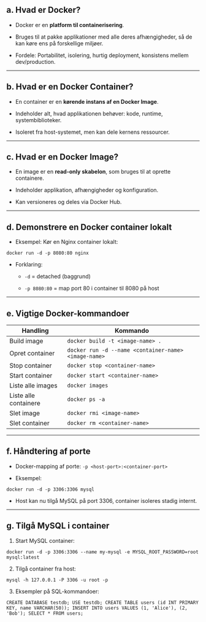 ## a. Hvad er Docker?

- Docker er en **platform til containerisering**.
    
- Bruges til at pakke applikationer med alle deres afhængigheder, så de kan køre ens på forskellige miljøer.
    
- Fordele: Portabilitet, isolering, hurtig deployment, konsistens mellem dev/production.
    

---

## b. Hvad er en Docker Container?

- En container er en **kørende instans af en Docker Image**.
    
- Indeholder alt, hvad applikationen behøver: kode, runtime, systembiblioteker.
    
- Isoleret fra host-systemet, men kan dele kernens ressourcer.
    

---

## c. Hvad er en Docker Image?

- En image er en **read-only skabelon**, som bruges til at oprette containere.
    
- Indeholder applikation, afhængigheder og konfiguration.
    
- Kan versioneres og deles via Docker Hub.
    

---

## d. Demonstrere en Docker container lokalt

- Eksempel: Kør en Nginx container lokalt:
    

`docker run -d -p 8080:80 nginx`

- Forklaring:
    
    - `-d` = detached (baggrund)
        
    - `-p 8080:80` = map port 80 i container til 8080 på host
        

---

## e. Vigtige Docker-kommandoer

|Handling|Kommando|
|---|---|
|Build image|`docker build -t <image-name> .`|
|Opret container|`docker run -d --name <container-name> <image-name>`|
|Stop container|`docker stop <container-name>`|
|Start container|`docker start <container-name>`|
|Liste alle images|`docker images`|
|Liste alle containere|`docker ps -a`|
|Slet image|`docker rmi <image-name>`|
|Slet container|`docker rm <container-name>`|

---

## f. Håndtering af porte

- Docker-mapping af porte: `-p <host-port>:<container-port>`
    
- Eksempel:
    

`docker run -d -p 3306:3306 mysql`

- Host kan nu tilgå MySQL på port 3306, container isoleres stadig internt.
    

---

## g. Tilgå MySQL i container

1. Start MySQL container:
    

`docker run -d -p 3306:3306 --name my-mysql -e MYSQL_ROOT_PASSWORD=root mysql:latest`

2. Tilgå container fra host:
    

`mysql -h 127.0.0.1 -P 3306 -u root -p`

3. Eksempler på SQL-kommandoer:
    

`CREATE DATABASE testdb; USE testdb; CREATE TABLE users (id INT PRIMARY KEY, name VARCHAR(50)); INSERT INTO users VALUES (1, 'Alice'), (2, 'Bob'); SELECT * FROM users;`
